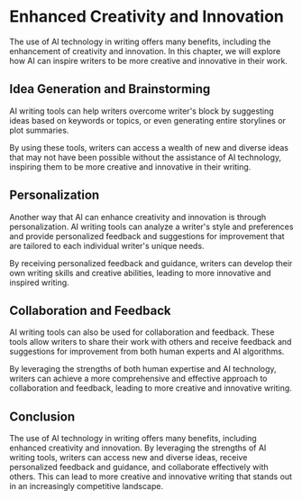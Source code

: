 Enhanced Creativity and Innovation
========================================================================

The use of AI technology in writing offers many benefits, including the enhancement of creativity and innovation. In this chapter, we will explore how AI can inspire writers to be more creative and innovative in their work.

Idea Generation and Brainstorming
---------------------------------

AI writing tools can help writers overcome writer's block by suggesting ideas based on keywords or topics, or even generating entire storylines or plot summaries.

By using these tools, writers can access a wealth of new and diverse ideas that may not have been possible without the assistance of AI technology, inspiring them to be more creative and innovative in their writing.

Personalization
---------------

Another way that AI can enhance creativity and innovation is through personalization. AI writing tools can analyze a writer's style and preferences and provide personalized feedback and suggestions for improvement that are tailored to each individual writer's unique needs.

By receiving personalized feedback and guidance, writers can develop their own writing skills and creative abilities, leading to more innovative and inspired writing.

Collaboration and Feedback
--------------------------

AI writing tools can also be used for collaboration and feedback. These tools allow writers to share their work with others and receive feedback and suggestions for improvement from both human experts and AI algorithms.

By leveraging the strengths of both human expertise and AI technology, writers can achieve a more comprehensive and effective approach to collaboration and feedback, leading to more creative and innovative writing.

Conclusion
----------

The use of AI technology in writing offers many benefits, including enhanced creativity and innovation. By leveraging the strengths of AI writing tools, writers can access new and diverse ideas, receive personalized feedback and guidance, and collaborate effectively with others. This can lead to more creative and innovative writing that stands out in an increasingly competitive landscape.
